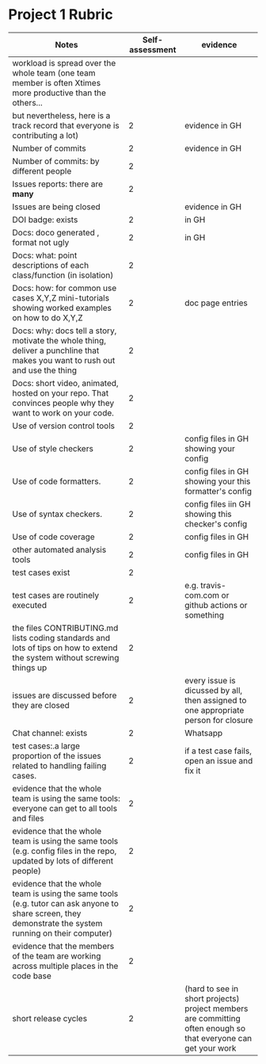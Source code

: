 
# Project 1 Rubric


| Notes|Self-assessment|evidence|
|------|------|---------|
|workload is spread over the whole team (one team member is often Xtimes more productive than the others... 
but nevertheless, here is a track record that everyone is contributing a lot)|2|evidence  in GH|
| Number of commits|2|evidence  in GH
| Number of commits: by different people|2|
| Issues reports: there are **many**|2||
| Issues are being  closed||evidence in GH|
| DOI badge: exists |2|in GH|
|Docs: doco generated , format not ugly|2 |in GH|
|Docs: what: point descriptions of each class/function (in isolation) |2||
|Docs: how: for common use cases X,Y,Z mini-tutorials showing worked examples on how to do X,Y,Z|2|doc page entries|
|Docs: why: docs tell a story, motivate the whole thing, deliver a punchline that makes you want to rush out and use the thing|2||
|Docs: short video, animated, hosted on your repo. That convinces people why they want to work on your code.|2||
| Use of version control tools|2||
|Use of  style checkers |2|config files in GH showing your config|
| Use of code  formatters. |2|config files in GH showing your this formatter's  config|
| Use of syntax checkers. |2|config files iin  GH showing this checker's config  |
| Use of code coverage |2|config files in GH|
| other automated analysis tools|2|config files in GH|
| test cases exist|2||
| test cases are routinely executed|2|e.g. travis-com.com or github actions or something|
| the files CONTRIBUTING.md lists coding standards and lots of tips on how to extend the system without screwing things up|2||
| issues are discussed before they are closed|2|every issue is dicussed by all, then assigned to one appropriate person for closure|
| Chat channel: exists|2| Whatsapp
| test cases:.a large proportion of the issues related to handling failing cases.|2|if a test case fails, open an issue and fix it|
| evidence that the whole team is using the same tools: everyone can get to all tools and files|2||
| evidence that the whole team is using the same tools (e.g. config files in the repo, updated by lots of different people)|2||
| evidence that the whole team is using the same tools (e.g. tutor can ask anyone to share screen, they demonstrate the system running on their computer)|2||
| evidence that the members of the team are working across multiple places in the code base|2||
|short release cycles | 2|(hard to see in short projects) project members are committing often enough so that everyone can get your work|
